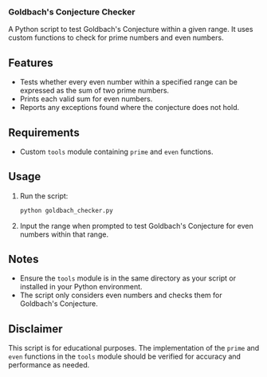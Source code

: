 ### Goldbach's Conjecture Checker

A Python script to test Goldbach's Conjecture within a given range. It uses custom functions to check for prime numbers and even numbers.

## Features

- Tests whether every even number within a specified range can be expressed as the sum of two prime numbers.
- Prints each valid sum for even numbers.
- Reports any exceptions found where the conjecture does not hold.

## Requirements

- Custom `tools` module containing `prime` and `even` functions.

## Usage

1. Run the script:
   ```bash
   python goldbach_checker.py
   ```

2. Input the range when prompted to test Goldbach's Conjecture for even numbers within that range.

## Notes

- Ensure the `tools` module is in the same directory as your script or installed in your Python environment.
- The script only considers even numbers and checks them for Goldbach's Conjecture.

## Disclaimer

This script is for educational purposes. The implementation of the `prime` and `even` functions in the `tools` module should be verified for accuracy and performance as needed.
